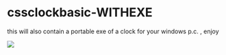 # cssclockbasic-WITHEXE
this will also contain a portable exe of a clock for your windows p.c. , enjoy 


<img src="/clock%232exepackage-0.gif" > 
